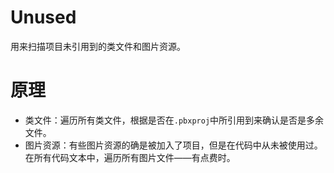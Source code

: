 # Unused

用来扫描项目未引用到的类文件和图片资源。

# 原理

- 类文件：遍历所有类文件，根据是否在`.pbxproj`中所引用到来确认是否是多余文件。
- 图片资源：有些图片资源的确是被加入了项目，但是在代码中从未被使用过。在所有代码文本中，遍历所有图片文件——有点费时。

